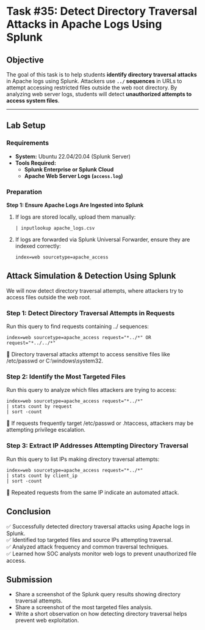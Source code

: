 # **Task #35: Detect Directory Traversal Attacks in Apache Logs Using Splunk**  

## **Objective**  
The goal of this task is to help students **identify directory traversal attacks** in Apache logs using Splunk. Attackers use **`../` sequences** in URLs to attempt accessing restricted files outside the web root directory. By analyzing web server logs, students will detect **unauthorized attempts to access system files**.

---

## **Lab Setup**  

### **Requirements**  
- **System:** Ubuntu 22.04/20.04 (Splunk Server)  
- **Tools Required:**  
  - **Splunk Enterprise or Splunk Cloud**  
  - **Apache Web Server Logs (`access.log`)**  

### **Preparation**  

**Step 1: Ensure Apache Logs Are Ingested into Splunk**  
1. If logs are stored locally, upload them manually:  
   ```splunk
   | inputlookup apache_logs.csv
   ```
2. If logs are forwarded via Splunk Universal Forwarder, ensure they are indexed correctly:
   ```
   index=web sourcetype=apache_access
   ```

## Attack Simulation & Detection Using Splunk
We will now detect directory traversal attempts, where attackers try to access files outside the web root.

### Step 1: Detect Directory Traversal Attempts in Requests
Run this query to find requests containing ../ sequences:

```
index=web sourcetype=apache_access request="*../*" OR request="*../../*"
```
🚨 Directory traversal attacks attempt to access sensitive files like /etc/passwd or C:\windows\system32\.

### Step 2: Identify the Most Targeted Files
Run this query to analyze which files attackers are trying to access:

```
index=web sourcetype=apache_access request="*../*"
| stats count by request
| sort -count
```
🚨 If requests frequently target /etc/passwd or .htaccess, attackers may be attempting privilege escalation.

### Step 3: Extract IP Addresses Attempting Directory Traversal
Run this query to list IPs making directory traversal attempts:

```
index=web sourcetype=apache_access request="*../*"
| stats count by client_ip
| sort -count
```
🚨 Repeated requests from the same IP indicate an automated attack.

## Conclusion
✅ Successfully detected directory traversal attacks using Apache logs in Splunk.    
✅ Identified top targeted files and source IPs attempting traversal.    
✅ Analyzed attack frequency and common traversal techniques.   
✅ Learned how SOC analysts monitor web logs to prevent unauthorized file access.   

## Submission
- Share a screenshot of the Splunk query results showing directory traversal attempts.
- Share a screenshot of the most targeted files analysis.
- Write a short observation on how detecting directory traversal helps prevent web exploitation.
